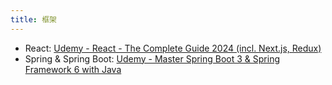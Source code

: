 ```yaml
---
title: 框架
---
```


- React: [Udemy - React - The Complete Guide 2024 (incl. Next.js, Redux)](https://www.udemy.com/course/react-the-complete-guide-incl-redux/)
- Spring & Spring Boot: [Udemy - Master Spring Boot 3 & Spring Framework 6 with Java](https://www.udemy.com/course/spring-boot-and-spring-framework-tutorial-for-beginners/)
